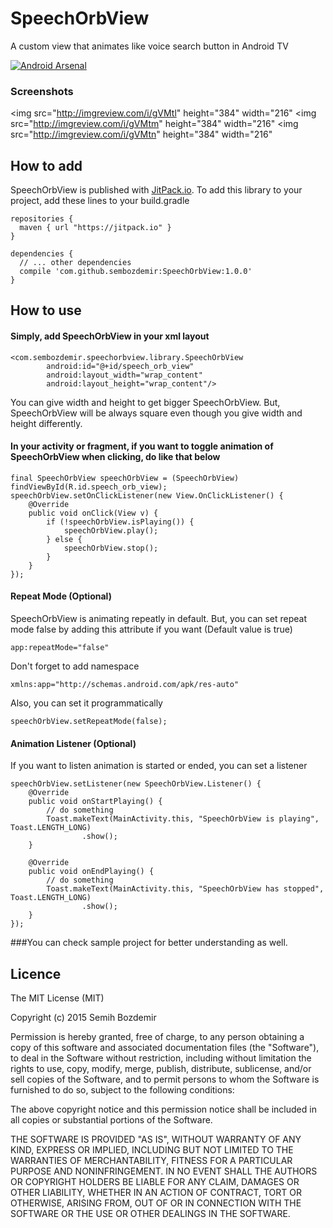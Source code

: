 # SpeechOrbView
A custom view that animates like voice search button in Android TV

[![Android Arsenal](https://img.shields.io/badge/Android%20Arsenal-SpeechOrbView-green.svg?style=true)](https://android-arsenal.com/details/1/2941)

### Screenshots

<img src="http://imgreview.com/i/gVMtl" height="384" width="216"</img> <img src="http://imgreview.com/i/gVMtm" height="384" width="216"</img> <img src="http://imgreview.com/i/gVMtn" height="384" width="216"</img>

## How to add
SpeechOrbView is published with [JitPack.io](https://jitpack.io).
To add this library to your project, add these lines to your build.gradle

```
repositories {
  maven { url "https://jitpack.io" }
}

dependencies {
  // ... other dependencies
  compile 'com.github.sembozdemir:SpeechOrbView:1.0.0'
}
```

## How to use
#### Simply, add SpeechOrbView in your xml layout

```
<com.sembozdemir.speechorbview.library.SpeechOrbView
        android:id="@+id/speech_orb_view"
        android:layout_width="wrap_content"
        android:layout_height="wrap_content"/>
```
You can give width and height to get bigger SpeechOrbView. But, SpeechOrbView will be always square even though you give width and height differently.

#### In your activity or fragment, if you want to toggle animation of SpeechOrbView when clicking, do like that below

```
final SpeechOrbView speechOrbView = (SpeechOrbView) findViewById(R.id.speech_orb_view);
speechOrbView.setOnClickListener(new View.OnClickListener() {
    @Override
    public void onClick(View v) {
        if (!speechOrbView.isPlaying()) {
            speechOrbView.play();
        } else {
            speechOrbView.stop();
        }
    }
});
```

#### Repeat Mode (Optional)
SpeechOrbView is animating repeatly in default.
But, you can set repeat mode false by adding this attribute if you want (Default value is true)
```
app:repeatMode="false"
```
Don't forget to add namespace
```
xmlns:app="http://schemas.android.com/apk/res-auto"
```
Also, you can set it programmatically
```
speechOrbView.setRepeatMode(false);
```

#### Animation Listener (Optional)
If you want to listen animation is started or ended, you can set a listener

```
speechOrbView.setListener(new SpeechOrbView.Listener() {
    @Override
    public void onStartPlaying() {
        // do something
        Toast.makeText(MainActivity.this, "SpeechOrbView is playing", Toast.LENGTH_LONG)
                .show();
    }

    @Override
    public void onEndPlaying() {
        // do something
        Toast.makeText(MainActivity.this, "SpeechOrbView has stopped", Toast.LENGTH_LONG)
                .show();
    }
});
```

###You can check sample project for better understanding as well.


## Licence
The MIT License (MIT)

Copyright (c) 2015 Semih Bozdemir

Permission is hereby granted, free of charge, to any person obtaining a copy
of this software and associated documentation files (the "Software"), to deal
in the Software without restriction, including without limitation the rights
to use, copy, modify, merge, publish, distribute, sublicense, and/or sell
copies of the Software, and to permit persons to whom the Software is
furnished to do so, subject to the following conditions:

The above copyright notice and this permission notice shall be included in all
copies or substantial portions of the Software.

THE SOFTWARE IS PROVIDED "AS IS", WITHOUT WARRANTY OF ANY KIND, EXPRESS OR
IMPLIED, INCLUDING BUT NOT LIMITED TO THE WARRANTIES OF MERCHANTABILITY,
FITNESS FOR A PARTICULAR PURPOSE AND NONINFRINGEMENT. IN NO EVENT SHALL THE
AUTHORS OR COPYRIGHT HOLDERS BE LIABLE FOR ANY CLAIM, DAMAGES OR OTHER
LIABILITY, WHETHER IN AN ACTION OF CONTRACT, TORT OR OTHERWISE, ARISING FROM,
OUT OF OR IN CONNECTION WITH THE SOFTWARE OR THE USE OR OTHER DEALINGS IN THE
SOFTWARE.
